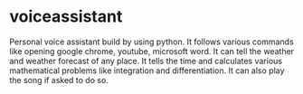 # voiceassistant
Personal voice assistant build by using python. It follows various commands like opening google chrome, youtube, microsoft word. It can tell the weather and weather forecast of any place. It tells the time and calculates various mathematical problems like integration and differentiation. It can also play the song if asked to do so.
